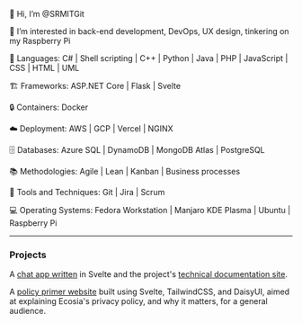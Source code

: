 :wave: Hi, I’m @SRMITGit

:eyes: I’m interested in back-end development, DevOps, UX design, tinkering on my Raspberry Pi

:seedling: Languages: C# | Shell scripting | C++ | Python | Java | PHP | JavaScript | CSS | HTML | UML

:building_construction: Frameworks: ASP.NET Core | Flask | Svelte

:lock: Containers: Docker

:cloud: Deployment: AWS | GCP | Vercel | NGINX

:file_cabinet: Databases: Azure SQL | DynamoDB | MongoDB Atlas | PostgreSQL

:books: Methodologies: Agile | Lean | Kanban | Business processes

:compass: Tools and Techniques: Git | Jira | Scrum

:computer: Operating Systems: Fedora Workstation | Manjaro KDE Plasma | Ubuntu | Raspberry Pi

* * *

### Projects

A [chat app written](https://yama-chat.vercel.app/) in Svelte and the project's [technical documentation site](https://chat-app-architectural-docs.vercel.app/).

A [policy primer website](https://opr-policy-primer.vercel.app/) built using Svelte, TailwindCSS, and DaisyUI, aimed at explaining Ecosia's privacy policy, and why it matters, for a general audience.

<!---
SRMITGit/SRMITGit is a ✨ special ✨ repository because its `README.md` (this file) appears on your GitHub profile.
You can click the Preview link to take a look at your changes.
--->
